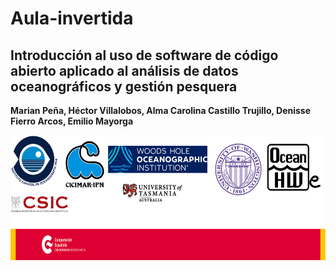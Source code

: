 # Aula-invertida
## Introducción al uso de software de código abierto aplicado al análisis de datos oceanográficos y gestión pesquera

**Marian Peña, Héctor Villalobos, Alma Carolina Castillo Trujillo, Denisse Fierro Arcos, Emilio Mayorga**


<a style="text-align: center;font-size: 40px" href="Indice.html">



<img     style="float: left;" src="instituciones.png" width="500" height="150"> 

<img     style="float: right;" src="AECID.png" width="600" height="50">
